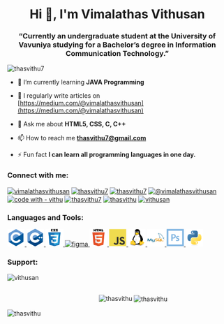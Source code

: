 <h1 align="center">Hi 👋, I'm Vimalathas Vithusan</h1>
<h3 align="center">“Currently an undergraduate student at the University of Vavuniya studying for a Bachelor’s degree in Information Communication Technology.”</h3>

<p align="left"> <img src="https://komarev.com/ghpvc/?username=thasvithu7&label=Profile%20views&color=0e75b6&style=flat" alt="thasvithu7" /> </p>

- 🌱 I’m currently learning **JAVA Programming**

- 📝 I regularly write articles on [https://medium.com/@vimalathasvithusan](https://medium.com/@vimalathasvithusan)

- 💬 Ask me about **HTML5, CSS, C, C++**

- 📫 How to reach me **thasvithu7@gmail.com**

- ⚡ Fun fact **I can learn all programming languages in one day.**

<h3 align="left">Connect with me:</h3>
<p align="left">
<a href="https://linkedin.com/in/vimalathasvithusan" target="blank"><img align="center" src="https://raw.githubusercontent.com/rahuldkjain/github-profile-readme-generator/master/src/images/icons/Social/linked-in-alt.svg" alt="vimalathasvithusan" height="30" width="40" /></a>
<a href="https://codesandbox.com/thasvithu7" target="blank"><img align="center" src="https://raw.githubusercontent.com/rahuldkjain/github-profile-readme-generator/master/src/images/icons/Social/codesandbox.svg" alt="thasvithu7" height="30" width="40" /></a>
<a href="https://fb.com/thasvithu7" target="blank"><img align="center" src="https://raw.githubusercontent.com/rahuldkjain/github-profile-readme-generator/master/src/images/icons/Social/facebook.svg" alt="thasvithu7" height="30" width="40" /></a>
<a href="https://medium.com/@vimalathasvithusan" target="blank"><img align="center" src="https://raw.githubusercontent.com/rahuldkjain/github-profile-readme-generator/master/src/images/icons/Social/medium.svg" alt="@vimalathasvithusan" height="30" width="40" /></a>
<a href="https://www.youtube.com/c/code with - vithu" target="blank"><img align="center" src="https://raw.githubusercontent.com/rahuldkjain/github-profile-readme-generator/master/src/images/icons/Social/youtube.svg" alt="code with - vithu" height="30" width="40" /></a>
<a href="https://www.hackerrank.com/thasvithu7" target="blank"><img align="center" src="https://raw.githubusercontent.com/rahuldkjain/github-profile-readme-generator/master/src/images/icons/Social/hackerrank.svg" alt="thasvithu7" height="30" width="40" /></a>
<a href="https://www.leetcode.com/thasvithu" target="blank"><img align="center" src="https://raw.githubusercontent.com/rahuldkjain/github-profile-readme-generator/master/src/images/icons/Social/leet-code.svg" alt="thasvithu" height="30" width="40" /></a>
<a href="https://www.topcoder.com/members/vithusan" target="blank"><img align="center" src="https://raw.githubusercontent.com/rahuldkjain/github-profile-readme-generator/master/src/images/icons/Social/topcoder.svg" alt="vithusan" height="30" width="40" /></a>
</p>

<h3 align="left">Languages and Tools:</h3>
<p align="left"> <a href="https://www.cprogramming.com/" target="_blank" rel="noreferrer"> <img src="https://raw.githubusercontent.com/devicons/devicon/master/icons/c/c-original.svg" alt="c" width="40" height="40"/> </a> <a href="https://www.w3schools.com/cpp/" target="_blank" rel="noreferrer"> <img src="https://raw.githubusercontent.com/devicons/devicon/master/icons/cplusplus/cplusplus-original.svg" alt="cplusplus" width="40" height="40"/> </a> <a href="https://www.w3schools.com/css/" target="_blank" rel="noreferrer"> <img src="https://raw.githubusercontent.com/devicons/devicon/master/icons/css3/css3-original-wordmark.svg" alt="css3" width="40" height="40"/> </a> <a href="https://www.figma.com/" target="_blank" rel="noreferrer"> <img src="https://www.vectorlogo.zone/logos/figma/figma-icon.svg" alt="figma" width="40" height="40"/> </a> <a href="https://www.w3.org/html/" target="_blank" rel="noreferrer"> <img src="https://raw.githubusercontent.com/devicons/devicon/master/icons/html5/html5-original-wordmark.svg" alt="html5" width="40" height="40"/> </a> <a href="https://developer.mozilla.org/en-US/docs/Web/JavaScript" target="_blank" rel="noreferrer"> <img src="https://raw.githubusercontent.com/devicons/devicon/master/icons/javascript/javascript-original.svg" alt="javascript" width="40" height="40"/> </a> <a href="https://www.linux.org/" target="_blank" rel="noreferrer"> <img src="https://raw.githubusercontent.com/devicons/devicon/master/icons/linux/linux-original.svg" alt="linux" width="40" height="40"/> </a> <a href="https://www.mysql.com/" target="_blank" rel="noreferrer"> <img src="https://raw.githubusercontent.com/devicons/devicon/master/icons/mysql/mysql-original-wordmark.svg" alt="mysql" width="40" height="40"/> </a> <a href="https://www.photoshop.com/en" target="_blank" rel="noreferrer"> <img src="https://raw.githubusercontent.com/devicons/devicon/master/icons/photoshop/photoshop-line.svg" alt="photoshop" width="40" height="40"/> </a> <a href="https://www.python.org" target="_blank" rel="noreferrer"> <img src="https://raw.githubusercontent.com/devicons/devicon/master/icons/python/python-original.svg" alt="python" width="40" height="40"/> </a> </p>

<h3 align="left">Support:</h3>
<p><a href="https://ko-fi.com/vithusan"> <img align="left" src="https://cdn.ko-fi.com/cdn/kofi3.png?v=3" height="50" width="210" alt="vithusan" /></a></p><br><br>

<p><img align="left" src="https://github-readme-stats.vercel.app/api/top-langs?username=thasvithu&show_icons=true&locale=en&layout=compact" alt="thasvithu" /></p>

<p>&nbsp;<img align="center" src="https://github-readme-stats.vercel.app/api?username=thasvithu&show_icons=true&locale=en" alt="thasvithu" /></p>

<p><img align="center" src="https://github-readme-streak-stats.herokuapp.com/?user=thasvithu&" alt="thasvithu" /></p>
